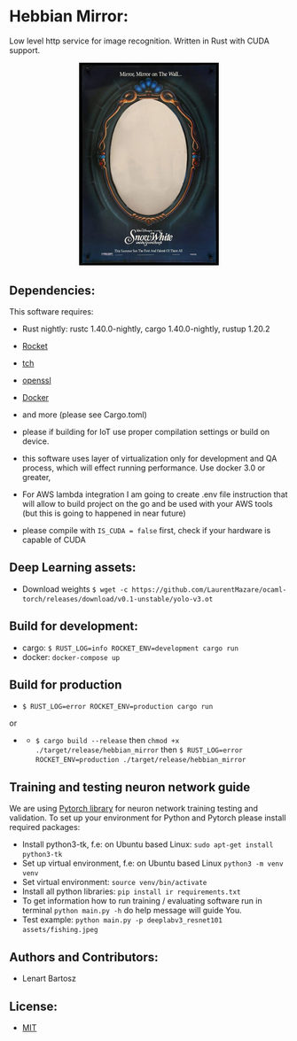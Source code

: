# Hebbian Mirror:

Low level http service for image recognition. Written in Rust with CUDA support.

<p align="center">
    <img 
    width="50%" height="50%" 
    src="https://github.com/Bartoshko/hebbian_mirror/blob/master/assets/mirror.jpeg"/>
</p>

## Dependencies:

This software requires:

- Rust nightly: rustc 1.40.0-nightly, cargo 1.40.0-nightly, rustup 1.20.2
- [Rocket](https://rocket.rs/)
- [tch](https://docs.rs/tch/0.1.1/tch/)
- [openssl](https://github.com/openssl/openssl)
- [Docker](https://www.docker.com/)
- and more (please see Cargo.toml)

- please if building for IoT use proper compilation settings or build on device.
- this software uses layer of virtualization only for development and QA process, which will effect running performance. Use docker 3.0 or greater,
- For AWS lambda integration I am going to create .env file instruction that will allow to build project on the go and be used with your AWS tools (but this is going to happened in near future)
- please compile with `IS_CUDA = false` first, check if your hardware is capable of CUDA

## Deep Learning assets:

- Download weights ```$ wget -c https://github.com/LaurentMazare/ocaml-torch/releases/download/v0.1-unstable/yolo-v3.ot ```

## Build for development:

- cargo: ```$ RUST_LOG=info ROCKET_ENV=development cargo run```
- docker: ```docker-compose up```

## Build for production

- ```$ RUST_LOG=error ROCKET_ENV=production cargo run```

or 

- - ```$ cargo build --release``` 
then
```chmod +x ./target/release/hebbian_mirror```
then
```$ RUST_LOG=error ROCKET_ENV=production ./target/release/hebbian_mirror```

## Training and testing neuron network guide

We are using [Pytorch library](https://pytorch.org) for neuron network training
testing and validation.
To set up your environment for Python and Pytorch please install required packages:
- Install python3-tk, f.e: on Ubuntu based Linux: ```sudo apt-get install python3-tk```
- Set up virtual environment, f.e: on Ubuntu based Linux ```python3 -m venv venv```
- Set virtual environment: ```source venv/bin/activate```
- Install all python libraries: ```pip install ir requirements.txt```
- To get information how to run training / evaluating software run in terminal
```python main.py -h``` do help message will guide You.
- Test example: ```python main.py -p deeplabv3_resnet101 assets/fishing.jpeg```

## Authors and Contributors:

- Lenart Bartosz

## License:

- [MIT](https://opensource.org/licenses/MIT)
